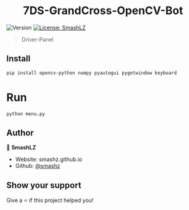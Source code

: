
<h1 align="center">7DS-GrandCross-OpenCV-Bot</h1>
<p>
  <img alt="Version" src="https://img.shields.io/badge/version-0.1-blue.svg?cacheSeconds=2592000" />
  <a href="#" target="_blank">
    <img alt="License: SmashLZ" src="https://img.shields.io/badge/License-SmashLZ-yellow.svg" />
  </a>
</p>

> Driver-Panel

## Install

```sh
pip install opencv-python numpy pyautogui pygetwindow keyboard
```

# Run

```sh
python menu.py
```



## Author

👤 **SmashLZ**

* Website: smashz.github.io
* Github: [@smashz](https://github.com/smashz)

## Show your support

Give a ⭐️ if this project helped you!

